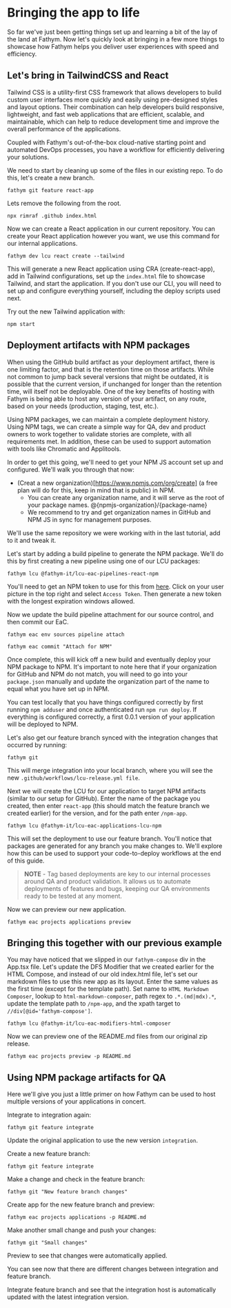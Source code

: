 # Bringing the app to life

So far we've just been getting things set up and learning a bit of the lay of the land at Fathym. Now let's quickly look at bringing in a few more things to showcase how Fathym helps you deliver user experiences with speed and efficiency.

## Let's bring in TailwindCSS and React

Tailwind CSS is a utility-first CSS framework that allows developers to build custom user interfaces more quickly and easily using pre-designed styles and layout options. Their combination can help developers build responsive, lightweight, and fast web applications that are efficient, scalable, and maintainable, which can help to reduce development time and improve the overall performance of the applications.

Coupled with Fathym's out-of-the-box cloud-native starting point and automated DevOps processes, you have a workflow for efficiently delivering your solutions.

We need to start by cleaning up some of the files in our existing repo. To do this, let's create a new branch.

```cli
fathym git feature react-app
```

Lets remove the following from the root.

```cli
npx rimraf .github index.html
```

Now we can create a React application in our current repository. You can create your React application however you want, we use this command for our internal applications.

```cli
fathym dev lcu react create --tailwind
```

This will generate a new React application using CRA (create-react-app), add in Tailwind configurations, set up the `index.html` file to showcase Tailwind, and start the application. If you don't use our CLI, you will need to set up and configure everything yourself, including the deploy scripts used next.

Try out the new Tailwind application with:

```cli
npm start
```

## Deployment artifacts with NPM packages

When using the GitHub build artifact as your deployment artifact, there is one limiting factor, and that is the retention time on those artifacts. While not common to jump back several versions that might be outdated, it is possible that the current version, if unchanged for longer than the retention time, will itself not be deployable. One of the key benefits of hosting with Fathym is being able to host any version of your artifact, on any route, based on your needs (production, staging, test, etc.).

Using NPM packages, we can maintain a complete deployment history. Using NPM tags, we can create a simple way for QA, dev and product owners to work together to validate stories are complete, with all requirements met. In addition, these can be used to support automation with tools like Chromatic and Applitools.

In order to get this going, we'll need to get your NPM JS account set up and configured. We'll walk you through that now:

- (Creat a new organization)[https://www.npmjs.com/org/create] (a free plan will do for this, keep in mind that is public) in NPM.
  - You can create any organization name, and it will serve as the root of your package names. @{npmjs-organization}/{package-name}
  - We recommend to try and get organization names in GitHub and NPM JS in sync for management purposes.

We'll use the same repository we were working with in the last tutorial, add to it and tweak it.

Let's start by adding a build pipeline to generate the NPM package. We'll do this by first creating a new pipeline using one of our LCU packages:

```cli
fathym lcu @fathym-it/lcu-eac-pipelines-react-npm
```

You'll need to get an NPM token to use for this from [here](https://www.npmjs.com/). Click on your user picture in the top right and select `Access Token`. Then generate a new token with the longest expiration windows allowed.

Now we update the build pipeline attachment for our source control, and then commit our EaC.

```cli
fathym eac env sources pipeline attach
```

```cli
fathym eac commit "Attach for NPM"
```

Once complete, this will kick off a new build and eventually deploy your NPM package to NPM. It's important to note here that if your organization for GitHub and NPM do not match, you will need to go into your `package.json` manually and update the organization part of the name to equal what you have set up in NPM.

You can test locally that you have things configured correctly by first running `npm adduser` and once authenticated run `npm run deploy`. If everything is configured correctly, a first 0.0.1 version of your application will be deployed to NPM.

Let's also get our feature branch synced with the integration changes that occurred by running:

```cli
fathym git
```

This will merge integration into your local branch, where you will see the new `.github/workflows/lcu-release.yml file`.

Next we will create the LCU for our application to target NPM artifacts (similar to our setup for GitHub). Enter the name of the package you created, then enter `react-app` (this should match the feature branch we created earlier) for the version, and for the path enter `/npm-app`.

```cli
fathym lcu @fathym-it/lcu-eac-applications-lcu-npm
```

This will set the deployment to use our feature branch. You'll notice that packages are generated for any branch you make changes to. We'll explore how this can be used to support your code-to-deploy workflows at the end of this guide.

> **NOTE** - Tag based deployments are key to our internal processes around QA and product validation. It allows us to automate deployments of features and bugs, keeping our QA environments ready to be tested at any moment.

Now we can preview our new application.

```cli
fathym eac projects applications preview
```

## Bringing this together with our previous example

You may have noticed that we slipped in our `fathym-compose` div in the App.tsx file. Let's update the DFS Modifier that we created earlier for the HTML Compose, and instead of our old index.html file, let's set our markdown files to use this new app as its layout. Enter the same values as the first time (except for the template path). Set name to `HTML Markdown Composer`, lookup to `html-markdown-composer`, path regex to `.*.(md|mdx).*`, update the template path to `/npm-app`, and the xpath target to `//div[@id='fathym-compose']`.

```cli
fathym lcu @fathym-it/lcu-eac-modifiers-html-composer
```

Now we can preview one of the README.md files from our original zip release.

```cli
fathym eac projects preview -p README.md
```

## Using NPM package artifacts for QA

Here we'll give you just a little primer on how Fathym can be used to host multiple versions of your applications in concert.

Integrate to integration again:

```cli
fathym git feature integrate
```

Update the original application to use the new version `integration`.

Create a new feature branch:

```cli
fathym git feature integrate
```

Make a change and check in the feature branch:

```cli
fathym git "New feature branch changes"
```

Create app for the new feature branch and preview:

```cli
fathym eac projects applications -p README.md
```

Make another small change and push your changes:

```cli
fathym git "Small changes"
```

Preview to see that changes were automatically applied.

You can see now that there are different changes between integration and feature branch.

Integrate feature branch and see that the integration host is automatically updated with the latest integration version.

<!--
## Adding google analytics tracking and other thrid party libraries

## Bonus - Working with the CLI

As you may have noticed, there is a lot of nesting and relationships to work with. With the CLI it is possible in many cases to set an "active" value. Take for example the following commands.

```cli
fathym eac projects create "My First Project"

fathym eac applications create "My Second Application"
fathym eac applications lcu {app-lookup} [options] --type github
fathym eac applications processor {app-lookup} [options]

fathym eac projects applications add {project-lookup} {app-lookup}

fathym eac commit "Configured second application in project"
fathym eac projects applications preview {project-lookup} {app-lookup}
```

Say you have multiple applications to add to the same project, or multiple other actions to take on applications within the project. Let's set the active project and applications in a couple of different ways.

```cli
fathym eac projects create "My First Project"
fathym eac projects set {project-lookup}

fathym eac applications create "My Second Application"
fathym eac applications set {app-lookup}
fathym eac applications lcu --type github
fathym eac applications processor

fathym eac projects applications add

fathym eac commit "Configured second application in project"
fathym eac projects applications preview
```

Let's talk through a bit of this. The project is created normally, same with the application. Then each uses the next line to `set` the active project and application respectively. After that, the only difference in the `lcu` and `processor` is we no longer need to to pass the {app-lookup} in to each call. We also don't need to pass the {project-lookup} or {app-lookup} to the `projects` based commands. You can of course pass values in, and they will override any active values.

There is one more shorthand to use, and that is to inline the `set` operation when creating the project or application.

```cli
fathym eac projects create "My First Project" --set

fathym eac applications create "My Second Application" --set
```

To unset the values you can use the following commands.

```cli
fathym eac projects unset
fathym eac applications unset
```

There are other objects within the EaC that support this, use the `--help` on commands to see if they support setting active values. -->
